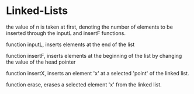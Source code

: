# Linked-Lists
the value of n is taken at first, denoting the number of elements to be inserted through the inputL and insertF functions.

function inputL, inserts elements at the end of the list

function insertF, inserts elements at the beginning of the list by changing the value of the head pointer

function insertX, inserts an element 'x' at a selected 'point' of the linked list.

function erase, erases a selected element 'x' from the linked list.

